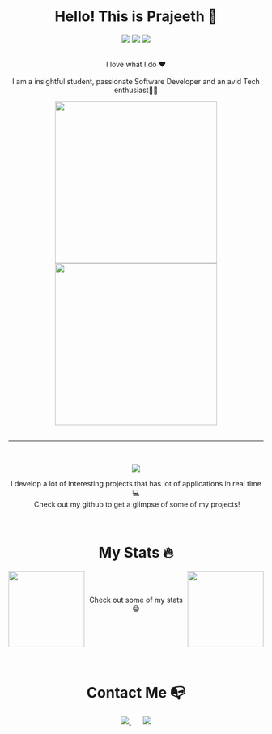 

<!--
**bprajeeth/bprajeeth** is a ✨ _special_ ✨ repository because its `README.md` (this file) appears on your GitHub profile.
-->

<h1 align='center'>Hello! This is Prajeeth 👋</h1>
<p align='center'>
<img src='https://img.shields.io/badge/MADE%20WITH-MARKDOWN-red?style=for-the-badge'></img>
<img src='https://img.shields.io/badge/-He%2FHim-orange?style=for-the-badge'></img>
<img src='https://img.shields.io/badge/Created%20with-%E2%99%A5-red?style=for-the-badge'></img>
<br><br>
</p>
<p align='center'>
I love what I do ❤️<br><br>I am a insightful student, passionate Software Developer and an avid Tech enthusiast👨‍💻
<p align='center'>
<img 
src="https://media2.giphy.com/media/v1.Y2lkPTc5MGI3NjExODc4Nzc1ODc2YTBlMDE0NDQ4N2VmMTJmZjM0YmZkMmVkNTg0NTkwYyZjdD1n/USV0ym3bVWQJJmNu3N/giphy.gif"
align='center' height='320' width='320'/>
<img 
src="https://media4.giphy.com/media/v1.Y2lkPTc5MGI3NjExMmY2NzU4NmRiMjgxOTIyMzFmZGQ1Yzg4OGY0NGNjNzU3MzJmMjIzNSZjdD1n/qgQUggAC3Pfv687qPC/giphy.gif"
align='center' height='320' width='320'/>
<br>
<br>
</p>

---

<br>


<p align='center'>
<img src="https://skillicons.dev/icons?i=python,cpp,vscode,github,html,css,javascript,react,bootstrap,c,git,flask,django,nodejs,tailwind" />
</p>
<p align='center'>I develop a lot of interesting projects that has lot of applications in real time💻<br>&nbsp;Check out my github to get a glimpse of some of my projects! <br>
</p>
<br>

<h1 align='center'> My Stats 🔥</h1>

<img src='https://github-readme-stats.vercel.app/api/top-langs/?username=bprajeeth&layout=compact&theme=vision-friendly-dark' height='150' align='left' />

<!--[![Top Langs](https://github-readme-stats.vercel.app/api/top-langs/?username=bprajeeth&layout=compact&theme=vision-friendly-dark)](https://github.com/anuraghazra/github-readme-stats)-->

<img src='http://github-readme-streak-stats.herokuapp.com?user=bprajeeth&theme=dark&background=000000' height='150' align='right' />

<!--[![GitHub Streak](http://github-readme-streak-stats.herokuapp.com?user=bprajeeth&theme=dark&background=000000)](https://git.io/streak-stats)-->

<!--Here are some ideas to get you started:

- 🔭 I’m currently working on ...
- 🌱 I’m currently learning ...
- 👯 I’m looking to collaborate on ...
- 🤔 I’m looking for help with ...
- 💬 Ask me about ...
- 📫 How to reach me: ...
- 😄 Pronouns: ...
- ⚡ Fun fact: ... -->
<br><br>
<p align='center'> Check out some of my stats 😁</p>
<br><br><br><br><br>
<h1 align='center'>Contact Me 📭</h1>   
<p align='center'>
<a href="https://www.linkedin.com/in/bprajeeth/">
<img src="https://skillicons.dev/icons?i=linkedin" />
</a>
&nbsp;
&nbsp;
&nbsp;
<a href="mailto:brajeeth285@gmail.com">
<img src="https://user-images.githubusercontent.com/73932121/156936080-302b8401-fced-44ec-a759-aa17e3476991.svg" />
</a>
</p>
